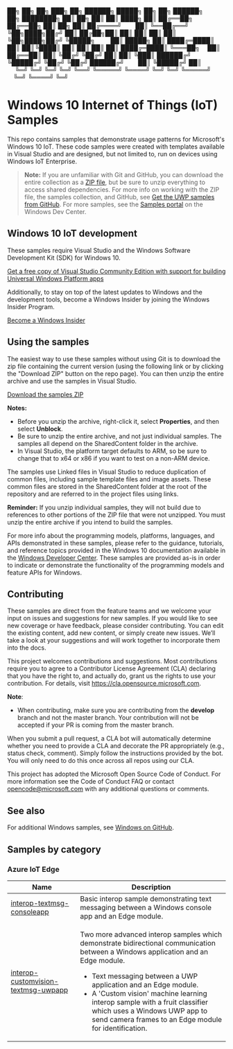 <!--
   samplefwlink:  https://aka.ms/WinIoTSamples
--->
 ██╗       ██╗ ██╗ ███╗  ██╗ ██████╗   █████╗  ██╗       ██╗  ██████╗      ██╗        ████████╗
 ██║  ██╗  ██║ ██║ ████╗ ██║ ██╔══██╗ ██╔══██╗ ██║  ██╗  ██║ ██╔════╝      ██║        ╚══██╔══╝
 ╚██╗████╗██╔╝ ██║ ██╔██╗██║ ██║  ██║ ██║  ██║ ╚██╗████╗██╔╝ ╚█████╗       ██║  █████╗   ██║ 
  ████╔═████║  ██║ ██║╚████║ ██║  ██║ ██║  ██║  ████╔═████║   ╚═══██╗      ██║ ██╔══██║  ██║ 
  ╚██╔╝ ╚██╔╝  ██║ ██║ ╚███║ ██████╔╝ ╚█████╔╝  ╚██╔╝ ╚██╔╝  ██████╔╝      ██║ ╚█████╔╝  ██║  
   ╚═╝   ╚═╝   ╚═╝ ╚═╝  ╚══╝ ╚═════╝   ╚════╝    ╚═╝   ╚═╝   ╚═════╝       ╚═╝  ╚════╝   ╚═╝
               
# Windows 10 Internet of Things (IoT) Samples

This repo contains samples that demonstrate usage patterns for Microsoft's Windows 10 IoT.  These code samples were created with templates available in Visual Studio and are designed, but not limited to, run on devices using Windows IoT Enterprise.

> **Note:** If you are unfamiliar with Git and GitHub, you can download the entire collection as a 
> [ZIP file](https://github.com/Microsoft/Windows-universal-samples/archive/master.zip), but be 
> sure to unzip everything to access shared dependencies. For more info on working with the ZIP file, 
> the samples collection, and GitHub, see [Get the UWP samples from GitHub](https://aka.ms/ovu2uq). 
> For more samples, see the [Samples portal](https://aka.ms/winsamples) on the Windows Dev Center. 

## Windows 10 IoT development
These samples require Visual Studio and the Windows Software Development Kit (SDK) for Windows 10.

   [Get a free copy of Visual Studio Community Edition with support for building Universal Windows Platform apps](http://go.microsoft.com/fwlink/p/?LinkID=280676)

Additionally, to stay on top of the latest updates to Windows and the development tools, become a Windows Insider by joining the Windows Insider Program.

   [Become a Windows Insider](https://insider.windows.com/)
   
   ## Using the samples

The easiest way to use these samples without using Git is to download the zip file containing the current version (using the following link or by clicking the "Download ZIP" button on the repo page). You can then unzip the entire archive and use the samples in Visual Studio.

   [Download the samples ZIP](../../archive/master.zip)

   **Notes:** 
   * Before you unzip the archive, right-click it, select **Properties**, and then select **Unblock**.
   * Be sure to unzip the entire archive, and not just individual samples. The samples all depend on the SharedContent folder in the archive.   
   * In Visual Studio, the platform target defaults to ARM, so be sure to change that to x64 or x86 if you want to test on a non-ARM device. 
   
The samples use Linked files in Visual Studio to reduce duplication of common files, including sample template files and image assets. These common files are stored in the SharedContent folder at the root of the repository and are referred to in the project files using links.

**Reminder:** If you unzip individual samples, they will not build due to references to other portions of the ZIP file that were not unzipped. You must unzip the entire archive if you intend to build the samples.

For more info about the programming models, platforms, languages, and APIs demonstrated in these samples, please refer to the guidance, tutorials, and reference topics provided in the Windows 10 documentation available in the [Windows Developer Center](http://go.microsoft.com/fwlink/p/?LinkID=532421). These samples are provided as-is in order to indicate or demonstrate the functionality of the programming models and feature APIs for Windows.

## Contributing
These samples are direct from the feature teams and we welcome your input on issues and suggestions for new samples. If you would like to see new coverage or have feedback, please consider contributing. You can edit the existing content, add new content, or simply create new issues. We’ll take a look at your suggestions and will work together to incorporate them into the docs.

This project welcomes contributions and suggestions. Most contributions require you to agree to a Contributor License Agreement (CLA) declaring that you have the right to, and actually do, grant us the rights to use your contribution. For details, visit https://cla.opensource.microsoft.com.

**Note**:
* When contributing, make sure you are contributing from the **develop** branch and not the master branch. Your contribution will not be accepted if your PR is coming from the master branch. 

When you submit a pull request, a CLA bot will automatically determine whether you need to provide a CLA and decorate the PR appropriately (e.g., status check, comment). Simply follow the instructions provided by the bot. You will only need to do this once across all repos using our CLA.

This project has adopted the Microsoft Open Source Code of Conduct. For more information see the Code of Conduct FAQ or contact opencode@microsoft.com with any additional questions or comments.


## See also

For additional Windows samples, see [Windows on GitHub](http://microsoft.github.io/windows/). 

## Samples by category

### Azure IoT Edge

| Name           | Description      |  
|----------------|------------------|  
| [interop-textmsg-consoleapp](https://aka.ms/WinIoTSamples-interop-textmsg-consoleapp) | Basic interop sample demonstrating text messaging between a Windows console app and an Edge module. | 
| [interop-customvision-textmsg-uwpapp](https://aka.ms/WinIoTSamples-interop-customvision-textmsg-uwpapp) | <p>Two more advanced interop samples which demonstrate bidirectional communication between a Windows application and an Edge module. </p><ul><li>Text messaging between a UWP application and an Edge module. </li><li>A 'Custom vision' machine learning interop sample with a fruit classifier which uses a Windows UWP app to send camera frames to an Edge module for identification.</li></ul>|  



